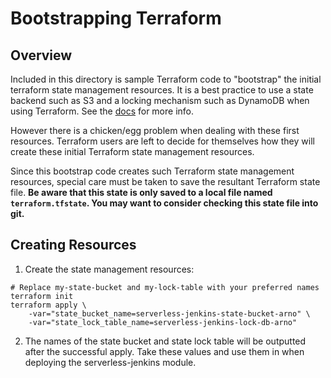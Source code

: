 # Bootstrapping Terraform
## Overview
Included in this directory is sample Terraform code to "bootstrap" the initial terraform state management resources. It is a best practice to use a state backend such as S3 and a locking mechanism such as DynamoDB when using Terraform. See the [docs](https://www.terraform.io/docs/backends/state.html) for more info.

However there is a chicken/egg problem when dealing with these first resources. Terraform users are left to decide for themselves how they will create these initial Terraform state management resources. 

Since this bootstrap code creates such Terraform state management resources, special care must be taken to save the resultant Terraform state file. **Be aware that this state is only saved to a local file named `terraform.tfstate`. You may want to consider checking this state file into git.** 


## Creating Resources
1. Create the state management resources:
```
# Replace my-state-bucket and my-lock-table with your preferred names
terraform init
terraform apply \
    -var="state_bucket_name=serverless-jenkins-state-bucket-arno" \
    -var="state_lock_table_name=serverless-jenkins-lock-db-arno"
```
2. The names of the state bucket and state lock table will be outputted after the successful apply. Take these values and use them in when deploying the serverless-jenkins module.

